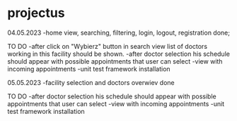 # projectus
04.05.2023
-home view, searching, filtering, login, logout, registration done;

TO DO
-after click on "Wybierz" button in search view list of doctors working in this
facility should be shown.
-after doctor selection his schedule should appear with possible appointments 
that user can select
-view with incoming appointments
-unit test framework installation

05.05.2023
-facility selection and doctors overwiev done

TO DO
-after doctor selection his schedule should appear with possible appointments 
that user can select
-view with incoming appointments
-unit test framework installation